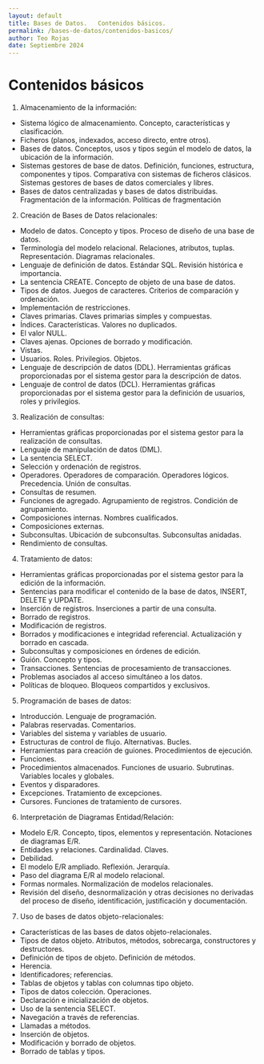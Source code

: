 ```yaml
---
layout: default
title: Bases de Datos.   Contenidos básicos.
permalink: /bases-de-datos/contenidos-basicos/
author: Teo Rojas
date: Septiembre 2024
---
```


# Contenidos básicos
1.	Almacenamiento de la información:
- Sistema lógico de almacenamiento. Concepto, características y clasificación.
- Ficheros (planos, indexados, acceso directo, entre otros).
- Bases de datos. Conceptos, usos y tipos según el modelo de datos, la ubicación de la información.
- Sistemas gestores de base de datos. Definición, funciones, estructura, componentes y tipos. Comparativa con sistemas de ficheros clásicos. Sistemas gestores de bases de datos comerciales y libres.
- Bases de datos centralizadas y bases de datos distribuidas. Fragmentación de la información. Políticas de fragmentación

2.	Creación de Bases de Datos relacionales:
- Modelo de datos. Concepto y tipos. Proceso de diseño de una base de datos.
- Terminología del modelo relacional. Relaciones, atributos, tuplas. Representación. Diagramas relacionales.
- Lenguaje de definición de datos. Estándar SQL. Revisión histórica e importancia.
- La sentencia CREATE. Concepto de objeto de una base de datos.
- Tipos de datos. Juegos de caracteres. Criterios de comparación y ordenación.
- Implementación de restricciones.
- Claves primarias. Claves primarias simples y compuestas.
- Índices. Características. Valores no duplicados.
- El valor NULL.
- Claves ajenas. Opciones de borrado y modificación.
- Vistas.
- Usuarios. Roles. Privilegios. Objetos.
- Lenguaje de descripción de datos (DDL). Herramientas gráficas proporcionadas por el sistema gestor para la descripción de datos.
- Lenguaje de control de datos (DCL). Herramientas gráficas proporcionadas por el sistema gestor para la definición de usuarios, roles y privilegios.

3.	Realización de consultas:
- Herramientas gráficas proporcionadas por el sistema gestor para la realización de consultas.
- Lenguaje de manipulación de datos (DML).
- La sentencia SELECT.
- Selección y ordenación de registros.
- Operadores. Operadores de comparación. Operadores lógicos. Precedencia. Unión de consultas.
- Consultas de resumen.
- Funciones de agregado. Agrupamiento de registros. Condición de agrupamiento.
- Composiciones internas. Nombres cualificados.
- Composiciones externas.
- Subconsultas. Ubicación de subconsultas. Subconsultas anidadas.
- Rendimiento de consultas.

4.	Tratamiento de datos:
- Herramientas gráficas proporcionadas por el sistema gestor para la edición de la información.
- Sentencias para modificar el contenido de la base de datos, INSERT, DELETE y UPDATE.
- Inserción de registros. Inserciones a partir de una consulta.
- Borrado de registros.
- Modificación de registros.
- Borrados y modificaciones e integridad referencial. Actualización y borrado en cascada.
- Subconsultas y composiciones en órdenes de edición.
- Guión. Concepto y tipos.
- Transacciones. Sentencias de procesamiento de transacciones.
- Problemas asociados al acceso simultáneo a los datos.
- Políticas de bloqueo. Bloqueos compartidos y exclusivos.

5.	Programación de bases de datos:
- Introducción. Lenguaje de programación.
- Palabras reservadas. Comentarios.
- Variables del sistema y variables de usuario.
- Estructuras de control de flujo. Alternativas. Bucles.
- Herramientas para creación de guiones. Procedimientos de ejecución.
- Funciones.
- Procedimientos almacenados. Funciones de usuario. Subrutinas. Variables locales y globales.
- Eventos y disparadores.
- Excepciones. Tratamiento de excepciones.
- Cursores. Funciones de tratamiento de cursores.

6.	Interpretación de Diagramas Entidad/Relación:
- Modelo E/R. Concepto, tipos, elementos y representación. Notaciones de diagramas E/R.
- Entidades y relaciones. Cardinalidad. Claves.
- Debilidad.
- El modelo E/R ampliado. Reflexión. Jerarquía.
- Paso del diagrama E/R al modelo relacional.
- Formas normales. Normalización de modelos relacionales.
- Revisión del diseño, desnormalización y otras decisiones no derivadas del proceso de diseño, identificación, justificación y documentación.

7.	Uso de bases de datos objeto-relacionales:
- Características de las bases de datos objeto-relacionales.
- Tipos de datos objeto. Atributos, métodos, sobrecarga, constructores y destructores.
- Definición de tipos de objeto. Definición de métodos.
- Herencia.
- Identificadores; referencias.
- Tablas de objetos y tablas con columnas tipo objeto.
- Tipos de datos colección. Operaciones.
- Declaración e inicialización de objetos.
- Uso de la sentencia SELECT.
- Navegación a través de referencias.
- Llamadas a métodos.
- Inserción de objetos.
- Modificación y borrado de objetos.
- Borrado de tablas y tipos.
